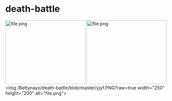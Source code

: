 # death-battle
<img src="/Bettynayo/death-battle/blob/master/jyfhf.PNG?raw=true" width="250" height="200" alt="file.png"> <img src="/Bettynayo/death-battle/blob/master/ssss.PNG?raw=true" width="250" height="200" alt="file.png"> <img /Bettynayo/death-battle/blob/master/yjyf.PNG?raw=true width="250" height="200" alt="file.png">
